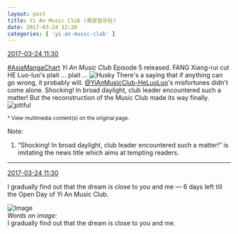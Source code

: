 ```yaml
---
layout: post
title: Yi An Music Club (易安音乐社)
date: 2017-03-24 12:20
categories: [ 'yi-an-music-club' ]
---
```


<div class="weibo-info">
  <a href="http://weibo.com/6094546964/EBg4Ps737">2017-03-24 11:30</a>
</div>

[#AsiaMangaChart](http://weibo.com/p/10080853749b797703d2d251a740d8723d47cd) *Yi An Music Club* Episode 5 released. FANG Xiang-rui cut HE Luo-luo's plait … plait … ![Husky](http://img.t.sinajs.cn/t4/appstyle/expression/ext/normal/74/moren_hashiqi_org.png) There's a saying that if anything can go wrong, it probably will. [@YiAnMusicClub-HeLuoLuo](http://weibo.com/u/6117570574)'s misfortunes didn't come alone. Shocking! In broad daylight, club leader encountered such a matter! But the reconstruction of the Music Club made its way finally. ![pitiful](http://img.t.sinajs.cn/t4/appstyle/expression/ext/normal/af/kl_org.gif)

<!-- more -->

<small>* View multimedia content(s) on the original page.</small>

Note:
1. “Shocking! In broad daylight, club leader encountered such a matter!” is imitating the news title which aims at tempting readers.

---

<div class="weibo-info">
  <a href="http://weibo.com/6094546964/EBfKwnNhN">2017-03-24 11:30</a>
</div>

I gradually find out that the dream is close to you and me — 6 days left till the Open Day of Yi An Music Club.

![Image](http://wx2.sinaimg.cn/mw690/006Es64Agy1fdxqvcxubyj30u01hcb17.jpg)  
*Words on image:*  
I gradually find out that the dream is close to you and me.

